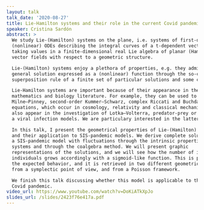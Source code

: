 ```yaml
---
layout: talk
talk_date: '2020-08-27'
title: Lie-Hamilton systems and their role in the current Covid pandemic
speaker: Cristina Sardón
abstract: >
  We study Lie-(Hamilton) systems on the plane, i.e. systems of first-order
  (nonlinear) ODEs describing the integral curves of a t-dependent vector field
  taking values in a finite-dimensional real Lie algebra of planar (Hamiltonian)
  vector fields with respect to a geometric structure.

  Lie-(Hamilton) systems enjoy a plethora of properties, e.g. they admit their
  general solution expressed as a (nonlinear) function through the so-called
  superposition rule of a finite set of particular solutions and some constants.

  Lie-Hamilton systems are important because of their appearance in the physics,
  mathematics and biology literature. For example, they can be used to study
  Milne–Pinney, second-order Kummer–Schwarz, complex Riccati and Buchdahl
  equations, which occur in cosmology, relativity and classical mechanics. They
  also appear in the investigation of Lotka–Volterra, predator-prey or growth of
  a viral infection models. We are particulary interested in the latter.

  In this talk, I present the geometrical properties of Lie-(Hamilton) systems
  and their application to SIS-pandemic models. We derive complete solutions for
  a SIS-pandemic model with fluctuations through the intrinsic properties of Lie
  systems and through the coalgebra method. We will present graphic
  representations of the solutions, and we will see how the number of infected
  individuals grows accordingly with a sigmoid-like function. This is precisely
  the expected behavior, and it is retrieved in two different geometric ways,
  from a symplectic point of view, and from a Poisson framework.

  We finish this talk discussing whether this model is applicable to the current
  Covid pandemic.
video_url: https://www.youtube.com/watch?v=DoKiATkXpJo
slides_url: /slides/2423f76e417a.pdf
---
```

